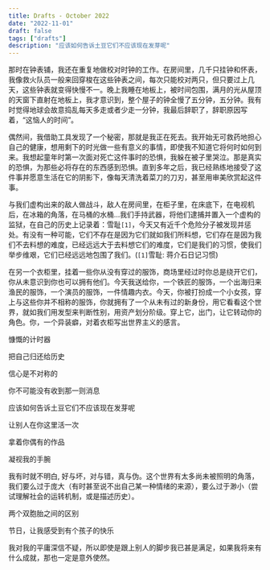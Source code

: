 ```yaml
---
title: Drafts - October 2022
date: "2022-11-01"
draft: false
tags: ["drafts"]
description: "应该如何告诉土豆它们不应该现在发芽呢"
---
```


那时在钟表铺，我还在重复地做校对时钟的工作。在房间里，几千只挂钟和怀表，我像救火队员一般来回穿梭在这些钟表之间，每次只能校对两只，但只要过上几天，这些钟表就变得快慢不一。晚上我睡在地板上，被时间包围，满月的光从屋顶的天窗下直射在地板上，我才意识到，整个屋子的钟全慢了五分钟，五分钟。我有时觉得地球会故意捣乱每天多走或者少走一分钟，我最后辞职了，辞职原因写着，“这恼人的时间”。

偶然间，我借助工具发现了一个秘密，那就是我正在死去。我开始无可救药地担心自己的健康，想用剩下的时光做一些有意义的事情，即使我不知道它将何时如何到来。我想起童年时第一次面对死亡这件事时的恐惧，我躲在被子里哭泣。那是真实的恐惧，为那些必将存在的东西感到恐惧。直到多年之后，我已经熟练地接受了这件事并愿意生活在它的阴影下，像每天清洗着菜刀的刀刃，甚至用审美欣赏起这件事。

与我们虚构出来的敌人做战斗，敌人在房间里，在柜子里，在床底下，在电视机后，在冰箱的角落，在马桶的水桶...我们手持武器，将他们逮捕并置入一个虚构的监狱，在自己的历史上记录着：雪耻`[1]`，今天又有近千个危险分子被发现并惩处。有没有一种可能，它们不存在是因为它们就如我们所料想，它们存在是因为我们不去料想的难度，已经远远大于去料想它们的难度，它们是我们的习惯，使我们举步维艰，它们已经远远地包围了我们。(`[1]`雪耻: 蒋介石日记习惯)

在另一个衣柜里，挂着一些你从没有穿过的服饰，商场里经过时你总是绕开它们，你从未意识到你也可以拥有他们。今天我送给你，一个铁匠的服饰，一个出海归来渔民的服饰，一个演员的服饰，一件情趣内衣。今天，你被打扮成一个小女孩，穿上与这些你并不相称的服饰，你就拥有了一个从未有过的新身份，用它看看这个世界，就如我们用发型来判断性别，用资产划分阶级。穿上它，出门，让它转动你的角色。你，一个异装癖，对着衣柜写出世界主义的感言。

慷慨的计时器 

把自己归还给历史 

信心是不对称的

你不可能没有收到那一则消息  

应该如何告诉土豆它们不应该现在发芽呢

让别人在你这里活一次  

拿着你偶有的作品

凝视我的手腕  

我有时就不明白, 好与坏，对与错，真与伪。这个世界有太多尚未被照明的角落，我们要么过于庞大（有时甚至说不出自己某一种情绪的来源），要么过于渺小（尝试理解社会的运转机制，或是描述历史）。  

两个双胞胎之间的区别

节日，让我感受到有个孩子的快乐

我对我的平庸深信不疑，所以即使是跟上别人的脚步我已甚是满足，如果我将来有什么成就，那也一定是意外使然。